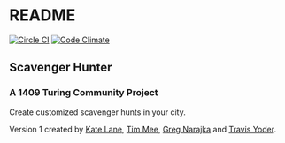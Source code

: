 # README

[![Circle CI](https://circleci.com/gh/trayo/scavenger_hunter.svg?style=svg)](https://circleci.com/gh/trayo/scavenger_hunter)
[![Code Climate](https://codeclimate.com/github/trayo/scavenger_hunter/badges/gpa.svg)](https://codeclimate.com/github/trayo/scavenger_hunter)

## Scavenger Hunter
### A 1409 Turing Community Project

Create customized scavenger hunts in your city.

Version 1 created by [Kate Lane](https://github.com/katelane), [Tim Mee](https://github.com/Tmee), [Greg Narajka](https://github.com/gregnar) and [Travis Yoder](https://github.com/trayo).
